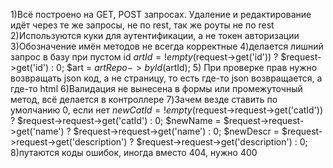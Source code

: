 1)Всё построено на GET, POST запросах. Удаление и редактирование идёт через те же запросы, не по rest, так же роуты не по rest
2)Используются куки для аутентификации, а не токен авторизации
3)Обозначение имён методов не всегда корректные
4)делается лишний запрос в базу при пустом id
    $artId = !empty($request->get('id')) ? $request->get('id') : 0;
    $art = $artRepo->byId($artId);
5) При проверке прав нужно возвращать json код, а не страницу, то есть где-то json возвращается, а где-то html
6)Валидация не вынесена в формы или промежуточный метод, всё делается в контроллере
7)Зачем везде ставить по умолчанию 0, если нет
        $newCatId = !empty($request->request->get('catId')) ? $request->request->get('catId') : 0;
        $newName = $request->request->get('name') ? $request->request->get('name') : 0;
        $newDescr = $request->request->get('description') ? $request->request->get('description') : 0;
8)путаются коды ошибок, иногда вместо 404, нужно 400
